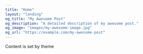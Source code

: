 ```yaml
---
title: "Home"
layout: "landing"
og_title: "My Awesome Post"
og_description: "A detailed description of my awesome post."
og_image: "images/my-awesome-image.jpg"
og_url: "https://example.com/my-awesome-post"
---
```


Content is set by theme
